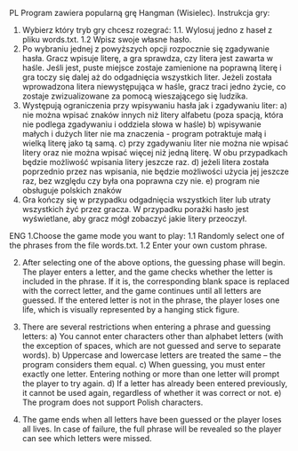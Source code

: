PL
Program zawiera popularną grę Hangman (Wisielec).
Instrukcja gry:
1. Wybierz który tryb gry chcesz rozegrać:
   1.1. Wylosuj jedno z haseł z pliku words.txt.
   1.2 Wpisz swoje własne hasło.
2. Po wybraniu jednej z powyższych opcji rozpocznie się zgadywanie hasła. Gracz wpisuje literę, a gra sprawdza, czy litera jest zawarta w haśle. Jeśli jest, puste miejsce zostaje zamienione na poprawną literę i gra toczy się dalej
   aż do odgadnięcia wszystkich liter. Jeżeli została wprowadzona litera niewystępująca w haśle, gracz traci jedno życie, co zostaje zwizualizowane za pomocą wieszającego się ludzika.
3. Występują ograniczenia przy wpisywaniu hasła jak i zgadywaniu liter:
   a) nie można wpisać znaków innych niż litery alfabetu (poza spacją, która nie podlega zgadywaniu i oddziela słowa w haśle)
   b) wpisywanie małych i dużych liter nie ma znaczenia - program potraktuje małą i wielką literę jako tą samą.
   c) przy zgadywaniu liter nie można nie wpisać litery oraz nie można wpisać więcej niż jedną literę. W obu przypadkach będzie możliwość wpisania litery jeszcze raz.
   d) jeżeli litera została poprzednio przez nas wpisania, nie będzie możliwości użycia jej jeszcze raz, bez względu czy była ona poprawna czy nie.
   e) program nie obsługuje polskich znaków
4. Gra kończy się w przypadku odgadnięcia wszystkich liter lub utraty wszystkich żyć przez gracza. W przypadku porażki hasło jest wyświetlane, aby gracz mógł zobaczyć jakie litery przeoczył.

ENG
1.Choose the game mode you want to play:
   1.1 Randomly select one of the phrases from the file words.txt.
   1.2 Enter your own custom phrase.

2. After selecting one of the above options, the guessing phase will begin. The player enters a letter, and the game checks whether the letter is included in the phrase. If it is, the corresponding blank space is replaced with the correct letter, and the game continues until all letters are guessed. If the entered letter is not in the phrase, the player loses one life, which is visually represented by a hanging stick figure.

3. There are several restrictions when entering a phrase and guessing letters:
   a) You cannot enter characters other than alphabet letters (with the exception of spaces, which are not guessed and serve to separate words).
   b) Uppercase and lowercase letters are treated the same – the program considers them equal.
   c) When guessing, you must enter exactly one letter. Entering nothing or more than one letter will prompt the player to try again.
   d) If a letter has already been entered previously, it cannot be used again, regardless of whether it was correct or not.
   e) The program does not support Polish characters.

4. The game ends when all letters have been guessed or the player loses all lives. In case of failure, the full phrase will be revealed so the player can see which letters were missed.
